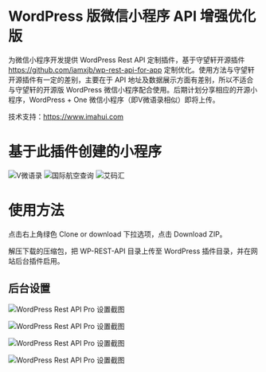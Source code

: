 # WordPress 版微信小程序 API 增强优化版

为微信小程序开发提供 WordPress Rest API 定制插件，基于守望轩开源插件 https://github.com/iamxjb/wp-rest-api-for-app 定制优化。使用方法与守望轩开源插件有一定的差别，主要在于 API 地址及数据展示方面有差别，所以不适合与守望轩的开源版 WordPress 微信小程序配合使用。后期计划分享相应的开源小程序，WordPress + One 微信小程序（即V微语录相似）即将上传。

技术支持：https://www.imahui.com

# 基于此插件创建的小程序

![V微语录](https://github.com/dchijack/WP-REST-API-PRO/blob/master/vyulu.jpg)  ![国际航空查询](https://github.com/dchijack/WP-REST-API-PRO/blob/master/cazixun.jpg)  ![艾码汇](https://github.com/dchijack/WP-REST-API-PRO/blob/master/imahui.jpg)

# 使用方法

点击右上角绿色 Clone or download 下拉选项，点击 Download ZIP。

解压下载的压缩包，把 WP-REST-API 目录上传至 WordPress 插件目录，并在网站后台插件启用。

## 后台设置

![WordPress Rest API Pro 设置截图](https://github.com/dchijack/WP-REST-API-PRO/blob/master/basic.png)

![WordPress Rest API Pro 设置截图](https://github.com/dchijack/WP-REST-API-PRO/blob/master/plugin.png)

![WordPress Rest API Pro 设置截图](https://github.com/dchijack/WP-REST-API-PRO/blob/master/guanggao.png)

![WordPress Rest API Pro 设置截图](https://github.com/dchijack/WP-REST-API-PRO/blob/master/guide.png)
